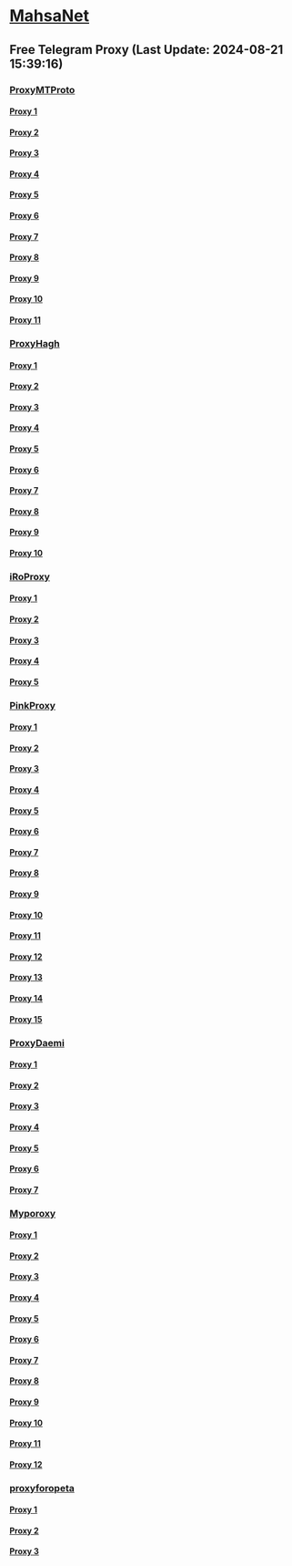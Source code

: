 
# [MahsaNet](https://t.me/mahsa_net)
## Free Telegram Proxy (Last Update: 2024-08-21 15:39:16)
### [ProxyMTProto](https://t.me/ProxyMTProto)
#### [Proxy 1](tg://proxy?server=95.217.248.202&port=443&secret=ee1603010200010001fc030386e24c3add726161682e6972)
#### [Proxy 2](tg://proxy?server=mci.ir.apt-centos.org.&port=888&secret=eeRighJJvXrFGRMCIMJdCQ)
#### [Proxy 3](tg://proxy?server=140.233.187.72&port=888&secret=eeRighJJvXrFGRMCIMJdCQ)
#### [Proxy 4](tg://proxy?server=140.233.187.73&port=888&secret=eeRighJJvXrFGRMCIMJdCQ)
#### [Proxy 5](tg://proxy?server=140.233.187.71&port=888&secret=eeRighJJvXrFGRMCIMJdCQ)
#### [Proxy 6](tg://proxy?server=140.233.187.53&port=888&secret=eeRighJJvXrFGRMCIMJdCQ)
#### [Proxy 7](tg://proxy?server=cloudflare.com.nokia.com.co.uk.do_yo.want_to.clash_with.this.www.microsoft.com.there_is_no.place_like.localhost.www.bing.com.count_with_me.cyou.net.digikala.com.www.enamad.ir.www.google.com.bmi.again_to_fight.everyone.i_am.the_internet.ackf8rd.lat.&port=2741&secret=eeRigzNJvXrFGRMCIMJdEAPQ)
#### [Proxy 8](tg://proxy?server=cloudflare.com.nokia.com.co.uk.do_yo.want_to.clash_with.this.www.microsoft.com.there_is_no.place_like.localhost.www.bing.com.count_with_me.cyou.net.digikala.com.www.enamad.ir.www.google.com.bmi.again_to_fight.everyone.i_am.the_internet.sackf7rd.lat.&port=2741&secret=eeRigzNJvXrFGRMCIMJdEAPQ)
#### [Proxy 9](tg://proxy?server=cloudflare.com.nokia.com.co.uk.do_yo.want_to.clash_with.this.www.microsoft.com.there_is_no.place_like.localhost.www.bing.com.count_with_me.cyou.net.digikala.com.www.enamad.ir.www.google.com.bmi.again_to_fight.everyone.i_am.the_internet.ackf2rd.lat.&port=2741&secret=eeRigzNJvXrFGRMCIMJdEAPQ)
#### [Proxy 10](tg://proxy?server=cloudflare.com.nokia.com.co.uk.do_yo.want_to.clash_with.this.www.microsoft.com.there_is_no.place_like.localhost.www.bing.com.count_with_me.cyou.net.digikala.com.www.enamad.ir.www.google.com.bmi.again_to_fight.everyone.i_am.the_internet.ackf1rd.lat.&port=2741&secret=eeRigzNJvXrFGRMCIMJdEAPQ)
#### [Proxy 11](tg://proxy?server=140.233.187.55&port=12&secret=7mZge5CInMYHGdIXDLKFGWIrKi1f)
### [ProxyHagh](https://t.me/ProxyHagh)
#### [Proxy 1](tg://proxy?server=irancell.org.irancell.irancell_yo.want_to.clash_with.this.microsoft.com.there_is_no.place_nano.localhost.bing.com.count_with_me.cyou.com.now_sudo.rm_rf.ddns.net.we_are_here.again_to_fight.with_everyone.i_am.the_internet.spirancellirancell.dns-mciaa.info.&port=443&secret=ee1603010200010001fc030386e24c3add726161682e6972)
#### [Proxy 2](tg://proxy?server=mci.ir.apt-centos.org.&port=888&secret=eeRighJJvXrFGRMCIMJdCQ)
#### [Proxy 3](tg://proxy?server=irancell.org.irancell.irancell_yo.want_to.clash_with.this.microsoft.com.there_is_no.place_nano.localhost.bing.com.count_with_me.cyou.com.now_sudo.rm_rf.ddns.net.we_are_here.again_to_fight.with_everyone.i_am.the_internet.spirancellirancell.dns-mciaa.info.&port=443&secret=ee1603010200010001fc030386e24c3add726161682e6972)
#### [Proxy 4](tg://proxy?server=mci.ir.apt-centos.org.&port=888&secret=eeRighJJvXrFGRMCIMJdCQ)
#### [Proxy 5](tg://proxy?server=irancell.org.irancell.irancell_yo.want_to.clash_with.this.microsoft.com.there_is_no.place_nano.localhost.bing.com.count_with_me.cyou.com.now_sudo.rm_rf.ddns.net.we_are_here.again_to_fight.with_everyone.i_am.the_internet.spirancellirancell.dns-mciaa.info.&port=443&secret=ee1603010200010001fc030386e24c3add726161682e6972)
#### [Proxy 6](tg://proxy?server=mci.ir.apt-centos.org.&port=888&secret=eeRighJJvXrFGRMCIMJdCQ)
#### [Proxy 7](tg://proxy?server=irancell.org.irancell.irancell_yo.want_to.clash_with.this.microsoft.com.there_is_no.place_nano.localhost.bing.com.count_with_me.cyou.com.now_sudo.rm_rf.ddns.net.we_are_here.again_to_fight.with_everyone.i_am.the_internet.spirancellirancell.dns-mciaa.info.&port=443&secret=ee1603010200010001fc030386e24c3add726161682e6972)
#### [Proxy 8](tg://proxy?server=mci.ir.apt-centos.org.&port=888&secret=eeRighJJvXrFGRMCIMJdCQ)
#### [Proxy 9](tg://proxy?server=irancell.org.irancell.irancell_yo.want_to.clash_with.this.microsoft.com.there_is_no.place_nano.localhost.bing.com.count_with_me.cyou.com.now_sudo.rm_rf.ddns.net.we_are_here.again_to_fight.with_everyone.i_am.the_internet.spirancellirancell.dns-mciaa.info.&port=443&secret=ee1603010200010001fc030386e24c3add726161682e6972)
#### [Proxy 10](tg://proxy?server=mci.ir.apt-centos.org.&port=888&secret=eeRighJJvXrFGRMCIMJdCQ)
### [iRoProxy](https://t.me/iRoProxy)
#### [Proxy 1](tg://proxy?server=103.69.224.228&port=15&secret=7gggggggggggggggggggggh0cmFuc2xhdGUuZ29v)
#### [Proxy 2](tg://proxy?server=82.153.35.70&port=15&secret=7gggggggggggggggggggggh0cmFuc2xhdGUuZ29v)
#### [Proxy 3](tg://proxy?server=82.153.35.64&port=15&secret=7gggggggggggggggggggggh0cmFuc2xhdGUuZ29v)
#### [Proxy 4](tg://proxy?server=82.153.35.66&port=14&secret=7gggggggggggggggggggggh0cmFuc2xhdGUuZ29v)
#### [Proxy 5](tg://proxy?server=82.153.35.68&port=14&secret=7gggggggggggggggggggggh0cmFuc2xhdGUuZ29v)
### [PinkProxy](https://t.me/PinkProxy)
#### [Proxy 1](tg://proxy?server=www.codebaman.co.uk.&port=4045&secret=7gggggggggggggggggggggh0cmFuc2xhdGUuZ29v)
#### [Proxy 2](tg://proxy?server=www.strong-beer.info.&port=4045&secret=7gggggggggggggggggggggh0cmFuc2xhdGUuZ29v)
#### [Proxy 3](tg://proxy?server=www.codebaman.co.uk.&port=4045&secret=7gggggggggggggggggggggh0cmFuc2xhdGUuZ29v)
#### [Proxy 4](tg://proxy?server=116.202.31.146&port=4045&secret=7gggggggggggggggggggggh0cmFuc2xhdGUuZ29v)
#### [Proxy 5](tg://proxy?server=www.jbl-pro.pro.&port=4045&secret=7gggggggggggggggggggggh0cmFuc2xhdGUuZ29v)
#### [Proxy 6](tg://proxy?server=116.203.183.81&port=4045&secret=7gggggggggggggggggggggh0cmFuc2xhdGUuZ29v)
#### [Proxy 7](tg://proxy?server=159.69.154.166&port=4045&secret=7gggggggggggggggggggggh0cmFuc2xhdGUuZ29v)
#### [Proxy 8](tg://proxy?server=www.strong-beer.info.&port=4045&secret=7gggggggggggggggggggggh0cmFuc2xhdGUuZ29v)
#### [Proxy 9](tg://proxy?server=www.codebaman.co.uk.&port=4045&secret=7gggggggggggggggggggggh0cmFuc2xhdGUuZ29v)
#### [Proxy 10](tg://proxy?server=www.baratoehaji.co.uk.&port=4045&secret=FgMBAgABAAH8AwOG4kw63Q==)
#### [Proxy 11](tg://proxy?server=www.abroarvan.co.uk.&port=4045&secret=7gggggggggggggggggggggh0cmFuc2xhdGUuZ29v)
#### [Proxy 12](tg://proxy?server=www.arevallake.co.uk.&port=4045&secret=FgMBAgABAAH8AwOG4kw63Q==)
#### [Proxy 13](tg://proxy?server=116.202.31.146&port=4045&secret=7gggggggggggggggggggggh0cmFuc2xhdGUuZ29v)
#### [Proxy 14](tg://proxy?server=116.203.183.81&port=4045&secret=7gggggggggggggggggggggh0cmFuc2xhdGUuZ29v)
#### [Proxy 15](tg://proxy?server=157.90.112.32&port=4045&secret=7gggggggggggggggggggggh0cmFuc2xhdGUuZ29v)
### [ProxyDaemi](https://t.me/ProxyDaemi)
#### [Proxy 1](tg://proxy?server=77.232.36.136&port=3895&secret=7gggggggggggggggggggggh0cmFuc2xhdGUuZ29v)
#### [Proxy 2](tg://proxy?server=194.164.32.111&port=8087&secret=FgMBAgABAAH8AwOG4kw63Q%3D%3D)
#### [Proxy 3](tg://proxy?server=irancell.org.irancell.irancell_yo.want_to.clash_with.this.microsoft.com.there_is_no.place_nano.localhost.bing.com.count_with_me.cyou.com.now_sudo.rm_rf.ddns.net.we_are_here.again_to_fight.with_everyone.i_am.the_internet.spirancellirancell.dns-mciaa.info.&port=443&secret=ee1603010200010001fc030386e24c3add726161682e6972)
#### [Proxy 4](tg://proxy?server=89.110.82.30&port=443&secret=EERighJJvXrFGRMCIMJdCQRueWVrdGFuZXQuY29tZmFyYWthdi5jb212YW4ubmFqdmEuY29tAAAAAAAAAAAAAAAAAAAAAAAAAAAAAAAAAAAAAAAAAAAAAAAAAAAAAAAAAAAAAAAAAAAAAAAAAAAAAAAAAAAAAAAAAAAAAAAAAAAAAAA)
#### [Proxy 5](tg://proxy?server=www.talismanliner.info&port=443&secret=1603010200010001fc030386e24c3add)
#### [Proxy 6](tg://proxy?server=109.107.165.65&port=8087&secret=FgMBAgABAAH8AwOG4kw63Q%3D%3D)
#### [Proxy 7](tg://proxy?server=loveu_honey.tebarad.ir.&port=8087&secret=FgMBAgABAAH8AwOG4kw63Q%3D%3D)
### [Myporoxy](https://t.me/Myporoxy)
#### [Proxy 1](tg://proxy?server=cloudflare.com.nokia.com.co.uk.do_yo.want_to.clash_with.this.www.microsoft.com.there_is_no.place_like.localhost.www.bing.com.count_with_me.cyou.net.digikala.com.www.enamad.ir.www.google.com.again_to_fight.everyone.i_am.the_internet.porublack-88.forum.&port=5777&secret=eeRigzNJvXrFGRMCIMJdEAtY2RueWVrdGFuZXQuY29tZmFyYWthdi5jb212YW4ubmFqdmEuY29tAAAAAAAAAAAAAAAAAAAAAAAAAAAAAAAA)
#### [Proxy 2](tg://proxy?server=cloudflare.com.nokia.com.co.uk.do_yo.want_to.clash_with.this.www.microsoft.com.there_is_no.place_like.localhost.www.bing.com.count_with_me.cyou.net.digikala.com.www.enamad.ir.www.google.com.again_to_fight.everyone.i_am.the_internet.works-shops.info.&port=7557&secret=7gggggggggggggggggggggh0cmFuc2xhdGUuZ29v)
#### [Proxy 3](tg://proxy?server=cloudflare.com.nokia.com.co.uk.do_yo.want_to.clash_with.this.www.microsoft.com.there_is_no.place_like.localhost.www.bing.com.count_with_me.cyou.net.digikala.com.www.enamad.ir.www.google.com.again_to_fight.everyone.i_am.the_internet.works-shops.info.&port=7557&secret=7gggggggggggggggggggggh0cmFuc2xhdGUuZ29v)
#### [Proxy 4](tg://proxy?server=cloudflare.com.nokia.com.co.uk.do_yo.want_to.clash_with.this.www.microsoft.com.there_is_no.place_like.localhost.www.bing.com.count_with_me.cyou.net.digikala.com.www.enamad.ir.www.google.com.again_to_fight.everyone.i_am.the_internet.tohator-99.info.&port=8558&secret=7gggggggggggggggggggggh0cmFuc2xhdGUuZ29v)
#### [Proxy 5](tg://proxy?server=cloudflare.com.nokia.com.co.uk.do_yo.want_to.clash_with.this.www.microsoft.com.there_is_no.place_like.localhost.www.bing.com.count_with_me.cyou.net.digikala.com.www.enamad.ir.www.google.com.again_to_fight.everyone.i_am.the_internet.works-shops.info.&port=7557&secret=7gggggggggggggggggggggh0cmFuc2xhdGUuZ29v)
#### [Proxy 6](tg://proxy?server=cloudflare.com.nokia.com.co.uk.do_yo.want_to.clash_with.this.www.microsoft.com.there_is_no.place_like.localhost.www.bing.com.count_with_me.cyou.net.digikala.com.www.enamad.ir.www.google.com.again_to_fight.everyone.i_am.the_internet.porublack-88.forum.&port=5777&secret=eeRigzNJvXrFGRMCIMJdEAtY2RueWVrdGFuZXQuY29tZmFyYWthdi5jb212YW4ubmFqdmEuY29tAAAAAAAAAAAAAAAAAAAAAAAAAAAAAAAA)
#### [Proxy 7](tg://proxy?server=cloudflare.com.nokia.com.co.uk.do_yo.want_to.clash_with.this.www.microsoft.com.there_is_no.place_like.localhost.www.bing.com.count_with_me.cyou.net.digikala.com.www.enamad.ir.www.google.com.again_to_fight.everyone.i_am.the_internet.works-shops.info.&port=7557&secret=7gggggggggggggggggggggh0cmFuc2xhdGUuZ29v)
#### [Proxy 8](tg://proxy?server=cloudflare.com.nokia.com.co.uk.do_yo.want_to.clash_with.this.www.microsoft.com.there_is_no.place_like.localhost.www.bing.com.count_with_me.cyou.net.digikala.com.www.enamad.ir.www.google.com.again_to_fight.everyone.i_am.the_internet.tohator-99.info.&port=8558&secret=7gggggggggggggggggggggh0cmFuc2xhdGUuZ29v)
#### [Proxy 9](tg://proxy?server=cloudflare.com.nokia.com.co.uk.do_yo.want_to.clash_with.this.www.microsoft.com.there_is_no.place_like.localhost.www.bing.com.count_with_me.cyou.net.digikala.com.www.enamad.ir.www.google.com.again_to_fight.everyone.i_am.the_internet.works-shops.info.&port=7557&secret=7gggggggggggggggggggggh0cmFuc2xhdGUuZ29v)
#### [Proxy 10](tg://proxy?server=cloudflare.com.nokia.com.co.uk.do_yo.want_to.clash_with.this.www.microsoft.com.there_is_no.place_like.localhost.www.bing.com.count_with_me.cyou.net.digikala.com.www.enamad.ir.www.google.com.again_to_fight.everyone.i_am.the_internet.porublack-88.forum.&port=5777&secret=eeRigzNJvXrFGRMCIMJdEAtY2RueWVrdGFuZXQuY29tZmFyYWthdi5jb212YW4ubmFqdmEuY29tAAAAAAAAAAAAAAAAAAAAAAAAAAAAAAAA)
#### [Proxy 11](tg://proxy?server=cloudflare.com.nokia.com.co.uk.do_yo.want_to.clash_with.this.www.microsoft.com.there_is_no.place_like.localhost.www.bing.com.count_with_me.cyou.net.digikala.com.www.enamad.ir.www.google.com.again_to_fight.everyone.i_am.the_internet.works-shops.info.&port=7557&secret=7gggggggggggggggggggggh0cmFuc2xhdGUuZ29v)
#### [Proxy 12](tg://proxy?server=cloudflare.com.nokia.com.co.uk.do_yo.want_to.clash_with.this.www.microsoft.com.there_is_no.place_like.localhost.www.bing.com.count_with_me.cyou.net.digikala.com.www.enamad.ir.www.google.com.again_to_fight.everyone.i_am.the_internet.tohator-99.info.&port=8558&secret=7gggggggggggggggggggggh0cmFuc2xhdGUuZ29v)
### [proxyforopeta](https://t.me/proxyforopeta)
#### [Proxy 1](tg://proxy?server=91.142.78.45&port=3895&secret=7gggggggggggggggggggggh0cmFuc2xhdGUuZ29v)
#### [Proxy 2](tg://proxy?server=91.142.79.92&port=3895&secret=7gggggggggggggggggggggh0cmFuc2xhdGUuZ29v)
#### [Proxy 3](tg://proxy?server=185.173.38.185&port=3598&secret=7gggggggggggggggggggggh0cmFuc2xhdGUuZ29v)

    